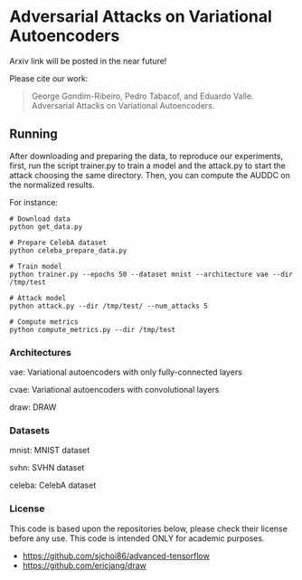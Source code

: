 # Adversarial Attacks on Variational Autoencoders

Arxiv link will be posted in the near future!

Please cite our work:
> George Gondim-Ribeiro, Pedro Tabacof, and Eduardo Valle. Adversarial Attacks on Variational Autoencoders.

## Running

After downloading and preparing the data, to reproduce our experiments, first, run the script trainer.py to train a model and the attack.py to start the attack choosing the same directory. Then, you can compute the AUDDC on the normalized results.


For instance:
```
# Download data
python get_data.py

# Prepare CelebA dataset
python celeba_prepare_data.py

# Train model
python trainer.py --epochs 50 --dataset mnist --architecture vae --dir /tmp/test

# Attack model
python attack.py --dir /tmp/test/ --num_attacks 5

# Compute metrics
python compute_metrics.py --dir /tmp/test
```

### Architectures

vae: Variational autoencoders with only fully-connected layers

cvae: Variational autoencoders with convolutional layers

draw: DRAW


### Datasets

mnist: MNIST dataset

svhn: SVHN dataset

celeba: CelebA dataset

### License
This code is based upon the repositories below, please check their license before any use. This code is intended ONLY for academic purposes.
* https://github.com/sjchoi86/advanced-tensorflow
* https://github.com/ericjang/draw
